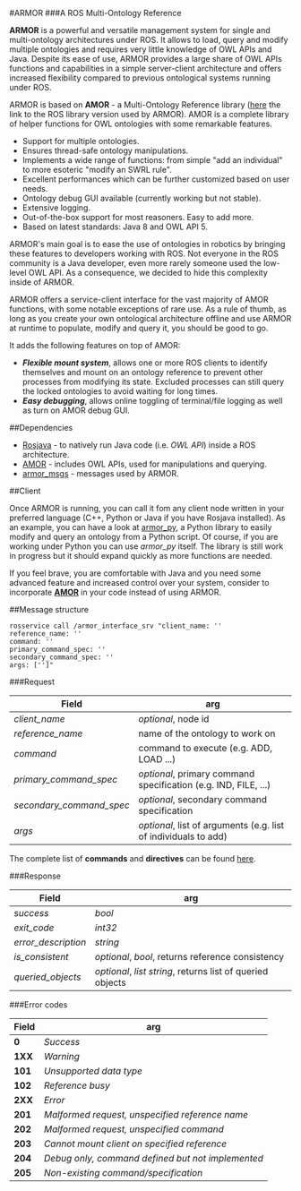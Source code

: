 #ARMOR
###A ROS Multi-Ontology Reference

**ARMOR** is a powerful and versatile management system for single and multi-ontology architectures under ROS. It allows
to load, query and modify multiple ontologies and requires very little knowledge of OWL APIs and Java. Despite its ease 
of use, ARMOR provides a large share of OWL APIs functions and capabilities in a simple server-client architecture and
offers increased flexibility compared to previous ontological systems running under ROS.

ARMOR is based on **AMOR** - a Multi-Ontology Reference library ([here](https://github.com/EmaroLab/multi_ontology_reference) the link to the ROS library version used by ARMOR).
AMOR is a complete library of helper functions for OWL ontologies with some remarkable features.
  
  + Support for multiple ontologies.
  + Ensures thread-safe ontology manipulations.
  + Implements a wide range of functions: from simple "add an individual" to more esoteric "modify an SWRL rule".
  + Excellent performances which can be further customized based on user needs.
  + Ontology debug GUI available (currently working but not stable).
  + Extensive logging.
  + Out-of-the-box support for most reasoners. Easy to add more.
  + Based on latest standards: Java 8 and OWL API 5.
  
ARMOR's main goal is to ease the use of ontologies in robotics by bringing these features to developers working with ROS.
Not everyone in the ROS community is a Java developer, even more rarely someone used the low-level OWL API. 
As a consequence, we decided to hide this complexity inside of ARMOR. 
  
ARMOR offers a service-client interface for the vast majority of AMOR functions, with some notable exceptions of rare 
use. As a rule of thumb, as long as you create your own ontological architecture offline and use ARMOR at runtime to 
populate, modify and query it, you should be good to go.

It adds the following features on top of AMOR:
  
  + **_Flexible mount system_**, allows one or more ROS clients to identify themselves and mount on an ontology reference to
   prevent other processes from modifying its state. Excluded processes can still query the locked ontologies to avoid 
   waiting for long times.
  + **_Easy debugging_**, allows online toggling of terminal/file logging as well as turn on AMOR debug GUI.
  
##Dependencies
  
  + [Rosjava](http://wiki.ros.org/rosjava) - to natively run Java code (i.e. *OWL API*) inside a ROS architecture.
  + [AMOR](https://github.com/EmaroLab/multi_ontology_reference) - includes OWL APIs, used for manipulations and querying.
  + [armor_msgs](https://github.com/EmaroLab/armor_msgs) - messages used by ARMOR.
  
##Client
  
  Once ARMOR is running, you can call it fom any client node written in your preferred language (C++, Python or Java if 
  you have Rosjava installed). As an example, you can have a look at [armor_py](https://github.com/EmaroLab/armor_py_api), a Python library to easily modify and
  query an ontology from a Python script. Of course, if you are working under Python you can use *armor_py* itself. 
  The library is still work in progress but it should expand quickly as more functions are needed.
  
  If you feel brave, you are comfortable with Java and you need some advanced feature and increased control over your 
  system, consider to incorporate [**AMOR**](https://github.com/EmaroLab/multi_ontology_reference) in your code instead
  of using ARMOR.
  
##Message structure
  
```
rosservice call /armor_interface_srv "client_name: ''
reference_name: ''
command: ''
primary_command_spec: ''
secondary_command_spec: ''
args: ['']"   
```

###Request

| Field                    | arg                                                             |
| ------------------------ | --------------------------------------------------------------- |
| *client_name*            | *optional*, node id                                             |
| *reference_name*         | name of the ontology to work on                                 |
| *command*                | command to execute (e.g. ADD, LOAD ...)                         |
| *primary_command_spec*   | *optional*, primary command specification (e.g. IND, FILE, ...) |
| *secondary_command_spec* | *optional*, secondary command specification                     |
| *args*                   | *optional*, list of arguments (e.g. list of individuals to add) |
  
The complete list of **commands** and **directives** can be found [here](https://github.com/EmaroLab/armor/blob/master/commands.md).

###Response

| Field                    | arg                                                             |
| ------------------------ | --------------------------------------------------------------- |
| *success*                | *bool*                                                          |
| *exit_code*              | *int32*                                                         |
| *error_description*      | *string*                                                        |
| *is_consistent*          | *optional*, *bool*, returns reference consistency               |
| *queried_objects*        | *optional*, *list string*, returns list of queried objects      |

###Error codes

| Field                    | arg                                                             |
| ------------------------ | --------------------------------------------------------------- |
| **0**                    | *Success*                                                       |
| **1XX**                  | *Warning*                                                       |
| **101**                  | *Unsupported data type*                                         |
| **102**                  | *Reference busy*                                                |
| **2XX**                  | *Error*                                                         |
| **201**                  | *Malformed request, unspecified reference name*                 |
| **202**                  | *Malformed request, unspecified command*                        |
| **203**                  | *Cannot mount client on specified reference*                    |
| **204**                  | *Debug only, command defined but not implemented*               |
| **205**                  | *Non-existing command/specification*                            |